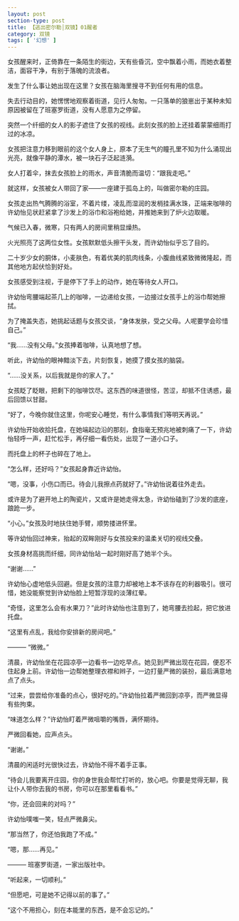 ```yaml
---
layout: post
section-type: post
title: 【逃出密尔勒│双镜】01醒者
category: 双镜
tags: [ '幻想' ]
---
```

女孩醒来时，正倚靠在一条陌生的街边，天有些昏沉，空中飘着小雨，而她衣着整洁，面容干净，有别于落魄的流浪者。

发生了什么事让她出现在这里？女孩在脑海里搜寻不到任何有用的信息。

失去行动目的，她愣愣地观察着街道，见行人匆匆。一只落单的狼崽出于某种未知原因被留在了班塞罗街道，没有人愿意为之停留。

突然一个纤细的女人的影子遮住了女孩的视线。此刻女孩的脸上还挂着蒙蒙细雨打过的冰凉。

女孩把注意力移到眼前的这个女人身上，原本了无生气的瞳孔里不知为什么涌现出光亮，就像平静的潭水，被一块石子泛起涟漪。

女人打着伞，抹去女孩脸上的雨水，声音清脆而温切：“跟我走吧。”

就这样，女孩被女人带回了家——一座建于孤岛上的，叫做密尔勒的庄园。

女孩走出热气腾腾的浴室，不着片缕，凌乱而湿润的发梢挂满水珠，正端来咖啡的许幼怡见状赶紧拿了沙发上的浴巾和浴袍给她，并推她来到了炉火边取暖。

气候已入春，微寒，只有两人的房间里稍显燥热。

火光照亮了这两位女性。女孩默默低头擦干头发，而许幼怡似乎忘了目的。

二十岁少女的胴体，小麦肤色，有着优美的肌肉线条，小腹曲线紧致微微隆起，而其他地方起伏恰到好处。

女孩感受到注视，于是停下了手上的动作，她在等待女人开口。

许幼怡弯腰端起茶几上的咖啡，一边递给女孩，一边接过女孩手上的浴巾帮她擦拭。

为了掩盖失态，她挑起话题与女孩交谈，“身体发肤，受之父母。人呢要学会珍惜自己。”

“我……没有父母。”女孩捧着咖啡，认真地想了想。

听此，许幼怡的眼神黯淡下去，片刻恢复，她摸了摸女孩的脑袋。

“……没关系，以后我就是你的家人了。”

女孩眨了眨眼，把剩下的咖啡饮尽。这东西的味道很怪，苦涩，却抵不住诱惑，最后回馈以甘甜。

“好了，今晚你就住这里，你呢安心睡觉，有什么事情我们等明天再说。”

许幼怡开始收拾托盘，在她端起边沿的那刻，食指毫无预兆地被刺痛了一下，许幼怡轻呼一声，赶忙松手，再仔细一看伤处，出现了一道小口子。

而托盘上的杯子也碎在了地上。

“怎么样，还好吗？”女孩起身靠近许幼怡。

“嗯，没事，小伤口而已。待会儿我擦点药就好了。”许幼怡说着往外走去。

或许是为了避开地上的陶瓷片，又或许是她走得太急，许幼怡磕到了沙发的底座，踉跄一步。

“小心。”女孩及时地扶住她手臂，顺势搂进怀里。

等许幼怡回过神来，抬起的双眸刚好与女孩投来的温柔关切的视线交叠。

女孩身材高挑而纤细，同许幼怡站一起时刚好高了她半个头。

“谢谢……”

许幼怡心虚地低头回避。但是女孩的注意力却被地上本不该存在的利器吸引。很可惜，她没能察觉到许幼怡脸上短暂浮现的淡薄红晕。

“奇怪，这里怎么会有水果刀？”此时许幼怡也注意到了，她弯腰去捡起，把它放进托盘。

“这里有点乱，我给你安排新的房间吧。”

———
“微微。”

清晨，许幼怡坐在花园凉亭一边看书一边吃早点。她见到严微出现在花园，便忍不住起身上前。许幼怡一边帮她整理衣襟和辫子，一边打量严微的装扮，最后满意地点了点头。

“过来，尝尝给你准备的点心，很好吃的。”许幼怡拉着严微回到凉亭，而严微显得有些拘束。

“味道怎么样？”许幼怡盯着严微咀嚼的嘴唇，满怀期待。

严微回看她，应声点头。

“谢谢。”

清晨的闲适时光很快过去，许幼怡不得不着手正事。

“待会儿我要离开庄园，你的身世我会帮忙打听的，放心吧。你要是觉得无聊，我让仆人带你去我的书房，你可以在那里看看书。”

“你，还会回来的对吗？”

许幼怡噗嗤一笑，轻点严微鼻尖。

“那当然了，你还怕我跑了不成。”

“嗯，那……再见。”

———
班塞罗街道，一家出版社中。

“听起来，一切顺利。”

“但愿吧，可是她不记得以前的事了。”

“这个不用担心，刻在本能里的东西，是不会忘记的。”

